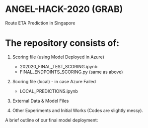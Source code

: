 # ANGEL-HACK-2020 (GRAB)
Route ETA Prediction in Singapore

# The repository consists of: 
1. Scoring file (using Model Deployed in Azure)  
   - 202020_FINAL_TEST_SCORING.ipynb
   - FINAL_ENDPOINTS_SCORING.py (same as above)
   
2. Scoring file (local) - in case  Azure Failed 
   - LOCAL_PREDICTIONS.ipynb
   
3. External Data & Model Files 

4. Other Experiments and Initial Works (Codes are slightly messy).


A brief outline of our final model deployment: 


